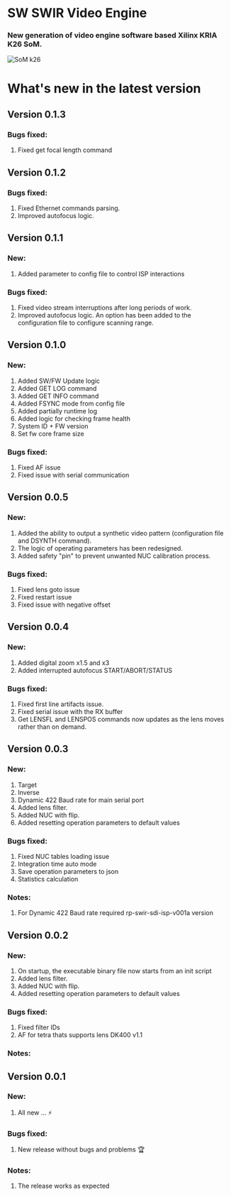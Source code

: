 # SW SWIR Video Engine 
### New generation of video engine software based Xilinx KRIA K26 SoM.

![](https://www.xilinx.com/content/xilinx/en/products/som/kria/_jcr_content/root/parsystop/xilinxflexibleslab_c_113513440/xilinxflexibleslab-parsys/xilinxcolumns_2046427055/childParsys-1/xilinximage_copy.img.png/1694739643280.png "SoM k26")

# What's new in the latest version

## Version 0.1.3
### Bugs fixed:
1. Fixed get focal length command

## Version 0.1.2
### Bugs fixed:
1. Fixed Ethernet commands parsing.
2. Improved autofocus logic.

## Version 0.1.1
### New:
1. Added parameter to config file to control ISP interactions
### Bugs fixed:
1. Fixed video stream interruptions after long periods of work.
2. Improved autofocus logic. An option has been added to the configuration file to configure scanning range.

## Version 0.1.0
### New:
1. Added SW/FW Update logic
2. Added GET LOG command
3. Added GET INFO command
4. Added FSYNC mode from config file
5. Added partially runtime log
6. Added logic for checking frame health
7. System ID + FW version
8. Set fw core frame size
### Bugs fixed:
1. Fixed AF issue
2. Fixed issue with serial communication


## Version 0.0.5
### New:
1. Added the ability to output a synthetic video pattern (configuration file and DSYNTH command).
2. The logic of operating parameters has been redesigned.
3. Added safety "pin" to prevent unwanted NUC calibration process.
### Bugs fixed:
1. Fixed lens goto issue
2. Fixed restart issue
3. Fixed issue with negative offset 


## Version 0.0.4
### New:
1. Added digital zoom x1.5 and x3
2. Added interrupted autofocus START/ABORT/STATUS
### Bugs fixed:
1. Fixed first line artifacts issue.
2. Fixed serial issue with the RX buffer
3. Get LENSFL and LENSPOS commands now updates as the lens moves rather than on demand.


## Version 0.0.3
### New:
1. Target
2. Inverse
3. Dynamic 422 Baud rate for main serial port 
4. Added lens filter.
5. Added NUC with flip.
6. Added resetting operation parameters to default values
### Bugs fixed:
1. Fixed NUC tables loading issue
2. Integration time auto mode 
3. Save operation parameters to json
4. Statistics calculation
### Notes:
1. For Dynamic 422 Baud rate required rp-swir-sdi-isp-v001a version 

   
## Version 0.0.2
### New:
1. On startup, the executable binary file now starts from an init script
2. Added lens filter.
3. Added NUC with flip.
4. Added resetting operation parameters to default values
### Bugs fixed:
1. Fixed filter IDs
2. AF for tetra thats supports lens DK400 v1.1
### Notes:


## Version 0.0.1
### New:
1. All new ... ⚡
### Bugs fixed:
1. New release without bugs and problems 🏆
### Notes:
1. The release works as expected